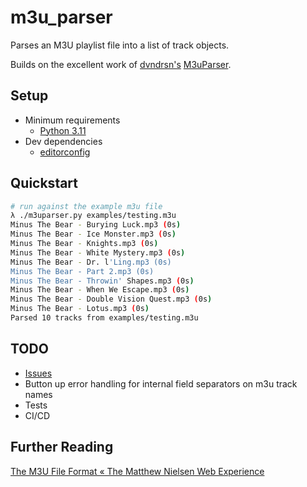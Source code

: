 # m3u_parser

Parses an M3U playlist file into a list of track objects.

Builds on the excellent work of [dvndrsn's](https://github.com/dvndrsn) [M3uParser](https://github.com/dvndrsn/M3uParser).

## Setup
* Minimum requirements
  * [Python 3.11](https://www.python.org/downloads/)
* Dev dependencies
  * [editorconfig](https://editorconfig.org/)

## Quickstart
```bash
# run against the example m3u file
λ ./m3uparser.py examples/testing.m3u 
Minus The Bear - Burying Luck.mp3 (0s)
Minus The Bear - Ice Monster.mp3 (0s)
Minus The Bear - Knights.mp3 (0s)
Minus The Bear - White Mystery.mp3 (0s)
Minus The Bear - Dr. l'Ling.mp3 (0s)
Minus The Bear - Part 2.mp3 (0s)
Minus The Bear - Throwin' Shapes.mp3 (0s)
Minus The Bear - When We Escape.mp3 (0s)
Minus The Bear - Double Vision Quest.mp3 (0s)
Minus The Bear - Lotus.mp3 (0s)
Parsed 10 tracks from examples/testing.m3u
```
## TODO
* [Issues](https://github.com/pythoninthegrass/m3u_parser/issues)
* Button up error handling for internal field separators on m3u track names
* Tests
* CI/CD

## Further Reading
[The M3U File Format « The Matthew Nielsen Web Experience](https://web.archive.org/web/20180809050707/http://n4k3d.com/the-m3u-file-format)
